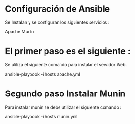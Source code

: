 <h1>Configuración de Ansible</h1>

<p>Se Instalan y se configuran los siguientes servicios :</p>

Apache
Munin

<h1>El primer paso es el siguiente :</h1>

Se utiliza el siguiente comando para instalar el servidor Web.

ansible-playbook -i hosts apache.yml

<h1>Segundo paso Instalar Munin</h1>

Para instalar munin se debe utilizar el siguiente comando :

ansible-playbook -i hosts munin.yml
